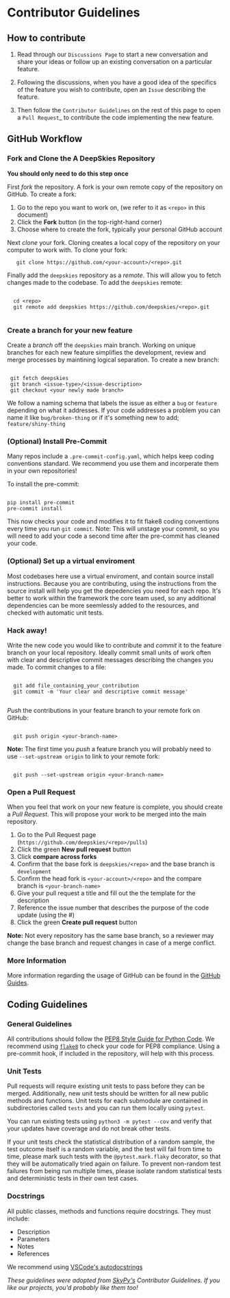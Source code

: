 # Contributor Guidelines

## How to contribute

1. Read through our `Discussions Page` to start a new conversation and share your
ideas or follow up an existing conversation on a particular feature.

2. Following the discussions, when you have a good idea of the specifics 
of the feature you wish to contribute, open an `Issue` describing the feature. 

3. Then follow the `Contributor Guidelines` on the rest of this page to open
a `Pull Request`_ to contribute the code implementing the new feature.

## GitHub Workflow

### Fork and Clone the A DeepSkies Repository

**You should only need to do this step once**

First *fork* the repository. A fork is your own remote copy of the repository on GitHub. To create a fork:

  1. Go to the repo you want to work on, (we refer to it as `<repo>` in this document)
  2. Click the **Fork** button (in the top-right-hand corner)
  3. Choose where to create the fork, typically your personal GitHub account

Next *clone* your fork. Cloning creates a local copy of the repository on your computer to work with. To clone your fork:

```
   git clone https://github.com/<your-account>/<repo>.git
```

Finally add the `deepskies` repository as a *remote*. This will allow you to fetch changes made to the codebase. To add the `deepskies` remote:

```

  cd <repo>
  git remote add deepskies https://github.com/deepskies/<repo>.git
  
```

### Create a branch for your new feature

Create a *branch* off the `deepskies` main branch.
Working on unique branches for each new feature simplifies the development, review and merge processes by maintining logical separation. 
To create a new branch:


 ```

  git fetch deepskies
  git branch <issue-type>/<issue-description>
  git checkout <your newly made branch>

```
  
 We follow a naming schema that labels the issue as either a `bug` or `feature` depending on what it addresses. 
 If your code addresses a problem you can name it like `bug/broken-thing` or if it's something new to add; `feature/shiny-thing`

### (Optional) Install Pre-Commit 

Many repos include a `.pre-commit-config.yaml`, which helps keep coding conventions standard. 
  We recommend you use them and incorperate them in your own repositories! 
  
  To install the pre-commit: 
  
  ```
  
  pip install pre-commit 
  pre-commit install
  
```
  This now checks your code and modifies it to fit flake8 coding conventions every time you run `git commit`. 
  Note: This will unstage your commit, so you will need to add your code a second time after the pre-commit has cleaned your code. 
  
### (Optional) Set up a virtual enviroment 
  
  Most codebases here use a virtual enviroment, and contain source install instructions. 
  Because you are contributing, using the instructions from the source install will help you get the depedencies you need for each repo. 
  It's better to work within the framework the core team used, so any additional dependencies can be more seemlessly added to the resources, and checked with automatic unit tests. 
  
### Hack away!


Write the new code you would like to contribute and *commit* it to the feature branch on your local repository.
Ideally commit small units of work often with clear and descriptive commit messages describing the changes you made. To commit changes to a file:

```

  git add file_containing_your_contribution
  git commit -m 'Your clear and descriptive commit message'
  
```
  
*Push* the contributions in your feature branch to your remote fork on GitHub:

```

  git push origin <your-branch-name>

```
**Note:** The first time you *push* a feature branch you will probably need to use `--set-upstream origin` to link to your remote fork:

```

  git push --set-upstream origin <your-branch-name>

```
  
### Open a Pull Request


When you feel that work on your new feature is complete, you should create a *Pull Request*. This will propose your work to be merged into the main repository.

  1. Go to the Pull Request page (`https://github.com/deepskies/<repo>/pulls`)
  2. Click the green **New pull request** button
  3. Click **compare across forks**
  4. Confirm that the base fork is `deepskies/<repo>` and the base branch is `development`
  5. Confirm the head fork is `<your-account>/<repo>` and the compare branch is ``<your-branch-name>``
  6. Give your pull request a title and fill out the the template for the description
  7. Reference the issue number that describes the purpose of the code update (using the #) 
  8. Click the green **Create pull request** button

  **Note:** Not every repository has the same base branch, so a reviewer may change the base branch and request changes in case of a merge conflict. 

  
### More Information

More information regarding the usage of GitHub can be found in the [GitHub Guides](https://guides.github.com/).

## Coding Guidelines

### General Guidelines

 All contributions should follow the [PEP8 Style Guide for Python Code](https://www.python.org/dev/peps/pep-0008/). 
 We recommend using [`flake8`](https://flake8.pycqa.org/) to check your code for PEP8 compliance.
 Using a pre-commit hook, if included in the repository, will help with this process. 

### Unit Tests

Pull requests will require existing unit tests to pass before they can be merged. 
  Additionally, new unit tests should be written for all new public methods and functions. 
  Unit tests for each submodule are contained in subdirectories called `tests` and you can run them locally using `pytest`. 
	
You can run existing tests using `python3 -m pytest --cov` and verify that your updates have coverage and do not break other tests. 

If your unit tests check the statistical distribution of a random sample, the test outcome itself is a random variable, and the test will fail from time to time, please mark such tests with the `@pytest.mark.flaky` decorator, so that they will be automatically tried again on failure. 
  To prevent non-random test failures from being run multiple times, please isolate random statistical tests and deterministic tests in their own test cases.

### Docstrings

All public classes, methods and functions require docstrings.
They must include: 
  
  - Description
  - Parameters
  - Notes
  - References

We recommend using [VSCode's autodocstrings](https://marketplace.visualstudio.com/items?itemName=njpwerner.autodocstring)
  
 
 _These guidelines were adopted from [SkyPy's](https://github.com/skypyproject/skypy/) Contributor Guidelines. 
  If you like our projects, you'd probably like them too!_
